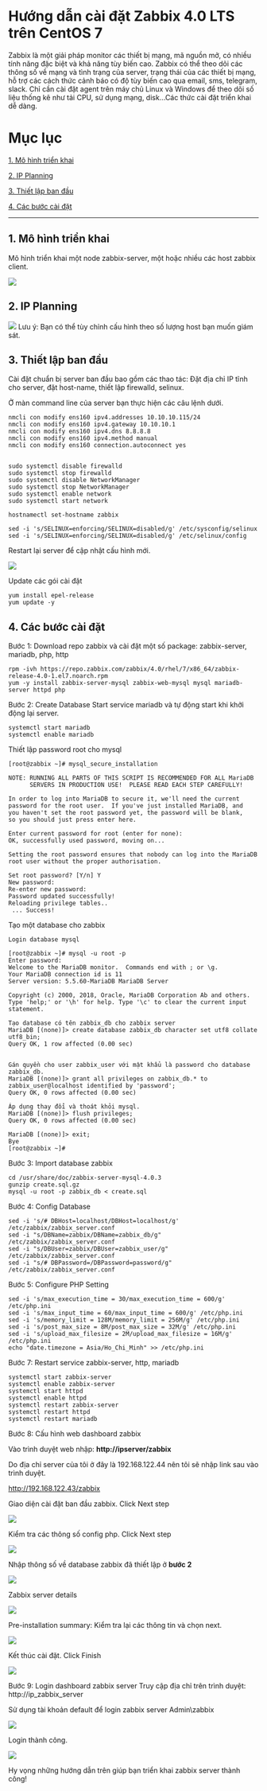 # Hướng dẫn cài đặt Zabbix 4.0 LTS trên CentOS 7

Zabbix là một giải pháp monitor các thiết bị mạng, mã nguồn mở, có nhiều tính năng đặc biệt và khả năng tùy biến cao. Zabbix có thể theo dõi các thông số về mạng và tình trạng của server, trạng thái của các thiết bị mạng, hỗ trợ các cách thức cảnh báo có độ tùy biến cao qua email, sms, telegram, slack. Chỉ cần cài đặt agent trên máy chủ Linux và Windows để theo dõi số liệu thống kê như tải CPU, sử dụng mạng, disk…Các thức cài đặt triển khai dễ dàng. 

# Mục lục
[1. Mô hình triển khai](#1)

[2. IP Planning](#2)

[3. Thiết lập ban đầu](#3)

[4. Các bước cài đặt](#4)

---

<a name="1"></a>
## 1. Mô hình triển khai
Mô hình triển khai một node zabbix-server, một hoặc nhiều các host zabbix client.

![](zabimg/mohinh.png)

<a name="2"></a>
## 2. IP Planning

![](zabimg/planning.png)
Lưu ý: Bạn có thể tùy chỉnh cấu hình theo số lượng host bạn muốn giám sát.

<a name="3"></a>
## 3. Thiết lập ban đầu

Cài đặt chuẩn bị server ban đầu bao gồm các thao tác: Đặt địa chỉ IP tĩnh cho server, đặt host-name, thiết lập firewalld, selinux.

Ở màn command line của server bạn thực hiện các câu lệnh dưới.

```
nmcli con modify ens160 ipv4.addresses 10.10.10.115/24
nmcli con modify ens160 ipv4.gateway 10.10.10.1
nmcli con modify ens160 ipv4.dns 8.8.8.8
nmcli con modify ens160 ipv4.method manual
nmcli con modify ens160 connection.autoconnect yes


sudo systemctl disable firewalld
sudo systemctl stop firewalld
sudo systemctl disable NetworkManager
sudo systemctl stop NetworkManager
sudo systemctl enable network
sudo systemctl start network

hostnamectl set-hostname zabbix

sed -i 's/SELINUX=enforcing/SELINUX=disabled/g' /etc/sysconfig/selinux
sed -i 's/SELINUX=enforcing/SELINUX=disabled/g' /etc/selinux/config
```


Restart lại server để cập nhật cấu hình mới.

![](zabimg/reset.png)

Update các gói cài đặt
```
yum install epel-release
yum update -y
```

<a name="4"></a>

## 4. Các bước cài đặt

Bước 1: Download repo zabbix và cài đặt một số package: zabbix-server, mariadb, php, http
```
rpm -ivh https://repo.zabbix.com/zabbix/4.0/rhel/7/x86_64/zabbix-release-4.0-1.el7.noarch.rpm
yum -y install zabbix-server-mysql zabbix-web-mysql mysql mariadb-server httpd php
```
Bước 2: Create Database
Start service mariadb và tự động start khi khởi động lại server.
```
systemctl start mariadb
systemctl enable mariadb
```
Thiết lập password root cho mysql
```
[root@zabbix ~]# mysql_secure_installation

NOTE: RUNNING ALL PARTS OF THIS SCRIPT IS RECOMMENDED FOR ALL MariaDB
      SERVERS IN PRODUCTION USE!  PLEASE READ EACH STEP CAREFULLY!

In order to log into MariaDB to secure it, we'll need the current
password for the root user.  If you've just installed MariaDB, and
you haven't set the root password yet, the password will be blank,
so you should just press enter here.

Enter current password for root (enter for none):
OK, successfully used password, moving on...

Setting the root password ensures that nobody can log into the MariaDB
root user without the proper authorisation.

Set root password? [Y/n] Y
New password:
Re-enter new password:
Password updated successfully!
Reloading privilege tables..
 ... Success!
```

Tạo một database cho zabbix
```
Login database mysql

[root@zabbix ~]# mysql -u root -p
Enter password:
Welcome to the MariaDB monitor.  Commands end with ; or \g.
Your MariaDB connection id is 11
Server version: 5.5.60-MariaDB MariaDB Server

Copyright (c) 2000, 2018, Oracle, MariaDB Corporation Ab and others.
Type 'help;' or '\h' for help. Type '\c' to clear the current input statement.

Tạo database có tên zabbix_db cho zabbix server
MariaDB [(none)]> create database zabbix_db character set utf8 collate utf8_bin;
Query OK, 1 row affected (0.00 sec)


Gán quyền cho user zabbix_user với mật khẩu là password cho database zabbix_db.
MariaDB [(none)]> grant all privileges on zabbix_db.* to zabbix_user@localhost identified by 'password';
Query OK, 0 rows affected (0.00 sec)

Áp dụng thay đổi và thoát khỏi mysql.
MariaDB [(none)]> flush privileges;
Query OK, 0 rows affected (0.00 sec)

MariaDB [(none)]> exit;
Bye
[root@zabbix ~]#
```

Bước 3: Import database zabbix
```
cd /usr/share/doc/zabbix-server-mysql-4.0.3
gunzip create.sql.gz
mysql -u root -p zabbix_db < create.sql
```
Bước 4: Config Database
```
sed -i 's/# DBHost=localhost/DBHost=localhost/g' /etc/zabbix/zabbix_server.conf
sed -i "s/DBName=zabbix/DBName=zabbix_db/g" /etc/zabbix/zabbix_server.conf
sed -i "s/DBUser=zabbix/DBUser=zabbix_user/g" /etc/zabbix/zabbix_server.conf
sed -i "s/# DBPassword=/DBPassword=password/g" /etc/zabbix/zabbix_server.conf
```
Bước 5: Configure PHP Setting
```
sed -i 's/max_execution_time = 30/max_execution_time = 600/g' /etc/php.ini
sed -i 's/max_input_time = 60/max_input_time = 600/g' /etc/php.ini
sed -i 's/memory_limit = 128M/memory_limit = 256M/g' /etc/php.ini
sed -i 's/post_max_size = 8M/post_max_size = 32M/g' /etc/php.ini
sed -i 's/upload_max_filesize = 2M/upload_max_filesize = 16M/g' /etc/php.ini
echo "date.timezone = Asia/Ho_Chi_Minh" >> /etc/php.ini
```
Bước 7: Restart service zabbix-server, http, mariadb
```
systemctl start zabbix-server
systemctl enable zabbix-server
systemctl start httpd
systemctl enable httpd
systemctl restart zabbix-server
systemctl restart httpd
systemctl restart mariadb
```

Bước 8: Cấu hình web dashboard zabbix

Vào trình duyệt web nhập: **http://ipserver/zabbix**

Do địa chỉ server của tôi ở đây là 192.168.122.44 nên tôi sẽ nhập link sau vào trình duyệt.

http://192.168.122.43/zabbix

Giao diện cài đặt ban đầu zabbix. Click Next step

![](zabimg/setup-1.png)

Kiểm tra các thông số config php. Click Next step

![](zabimg/setup-2.png)

Nhập thông số về database zabbix đã thiết lập ở **bước 2**

![](zabimg/setup-3.png)

Zabbix server details

![](zabimg/setup-4.png)

Pre-installation summary: Kiểm tra lại các thông tin và chọn next.

![](zabimg/setup-5.png)

Kết thúc cài đặt. Click Finish


![](zabimg/setup-6.png)

Bước 9: Login dashboard zabbix server
Truy cập địa chỉ trên trình duyệt: http://ip_zabbix_server

Sử dụng tài khoản default để login zabbix server Admin\zabbix

![](zabimg/login.png)

Login thành công.

![](zabimg/dashbroad.png)

Hy vọng những hướng dẫn trên giúp bạn triển khai zabbix server thành công!

